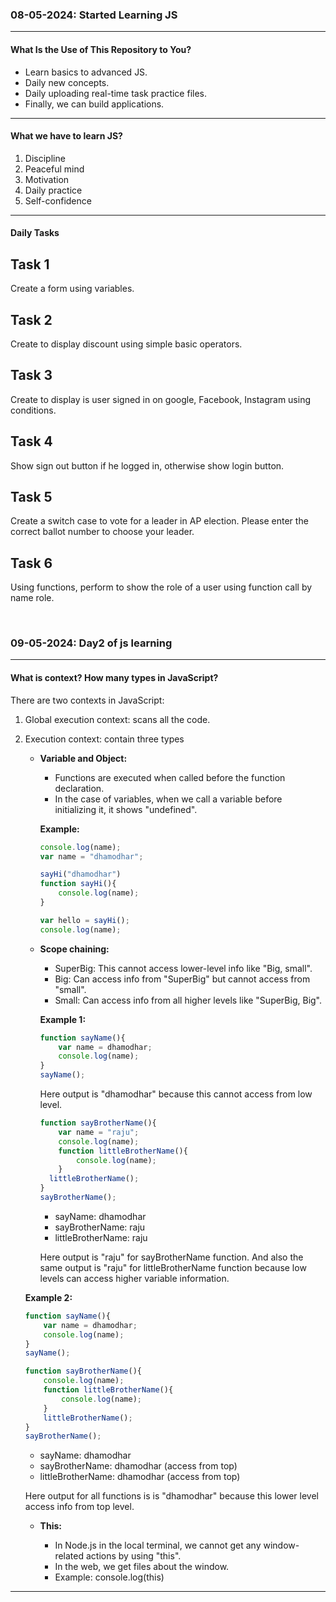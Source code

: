 <h3>08-05-2024: Started Learning JS</h3>
<hr>
<h4>What Is the Use of This Repository to You?</h4>
<ul>
  <li>Learn basics to advanced JS.</li>
  <li>Daily new concepts.</li>
  <li>Daily uploading real-time task practice files.</li>
  <li>Finally, we can build applications.</li>
</ul>
<hr>
<h4>What we have to learn JS?</h4>
<ol>
  <li>Discipline</li>
  <li>Peaceful mind</li>
  <li>Motivation</li>
  <li>Daily practice</li>
  <li>Self-confidence</li>
</ol>
<hr>

<h4>Daily Tasks</h4>

<h2>Task 1</h2>

<p>Create a form using variables.</p>

<h2>Task 2</h2>

<p>Create to display discount using simple basic operators.</p>

<h2>Task 3</h2>

<p>Create to display is user signed in on google, Facebook, Instagram using conditions.</p>

<h2>Task 4</h2>

<p>Show sign out button if he logged in, otherwise show login button.</p>

<h2>Task 5</h2>

<p>Create a switch case to vote for a leader in AP election. Please enter the correct ballot number to choose your leader.</p>

<h2>Task 6</h2>

<p>Using functions, perform to show the role of a user using function call by name role.</p>
<br>
<h3>09-05-2024: Day2 of js learning</h3>
<hr>

#### What is context? How many types in JavaScript?

There are two contexts in JavaScript:

1. Global execution context: scans all the code.
2. Execution context: contain three types

   - **Variable and Object:**
   
     - Functions are executed when called before the function declaration.
     - In the case of variables, when we call a variable before initializing it, it shows "undefined".

     **Example:**
     ```javascript
     console.log(name);
     var name = "dhamodhar"; 
     
     sayHi("dhamodhar")
     function sayHi(){
         console.log(name);
     }

     var hello = sayHi();
     console.log(name); 
     ```

   - **Scope chaining:**
   
     - SuperBig: This cannot access lower-level info like "Big, small".
     - Big: Can access info from "SuperBig" but cannot access from "small".
     - Small: Can access info from all higher levels like "SuperBig, Big".

     **Example 1:**
     ```javascript
     function sayName(){
         var name = dhamodhar;
         console.log(name);
     }
     sayName();
     ```
     Here output is "dhamodhar" because this cannot access from low level.

     ```javascript
     function sayBrotherName(){
         var name = "raju";
         console.log(name);
         function littleBrotherName(){
             console.log(name);
         }
       littleBrotherName();
     }
     sayBrotherName();
     ```
     - sayName: dhamodhar
     - sayBrotherName: raju
     - littleBrotherName: raju
     
     Here output is "raju" for sayBrotherName function. And also the same output is "raju" for littleBrotherName function because low levels can access higher variable information.

   **Example 2:**
     ```javascript
     function sayName(){
         var name = dhamodhar;
         console.log(name);
     }
     sayName();
     
     function sayBrotherName(){
         console.log(name);
         function littleBrotherName(){
             console.log(name);
         }
         littleBrotherName();
     }
     sayBrotherName();
     ```
     - sayName: dhamodhar
     - sayBrotherName: dhamodhar (access from top)
     - littleBrotherName: dhamodhar (access from top)
   
     Here output for all functions is is "dhamodhar" because this lower level access info from top level.


   - **This:**
   
     - In Node.js in the local terminal, we cannot get any window-related actions by using "this".
     - In the web, we get files about the window.
     - Example: console.log(this)

--- 
